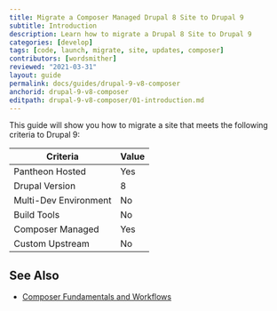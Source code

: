 ```yaml
---
title: Migrate a Composer Managed Drupal 8 Site to Drupal 9
subtitle: Introduction
description: Learn how to migrate a Drupal 8 Site to Drupal 9
categories: [develop]
tags: [code, launch, migrate, site, updates, composer]
contributors: [wordsmither]
reviewed: "2021-03-31"
layout: guide
permalink: docs/guides/drupal-9-v8-composer
anchorid: drupal-9-v8-composer
editpath: drupal-9-v8-composer/01-introduction.md
---
```

This guide will show you how to migrate a site that meets the following criteria to Drupal 9:

|Criteria|Value
|---|---
|Pantheon Hosted| Yes
|Drupal Version| 8
|Multi-Dev Environment | No
|Build Tools| No
|Composer Managed| Yes
|Custom Upstream| No

## See Also

- [Composer Fundamentals and Workflows](/guides/composer)


